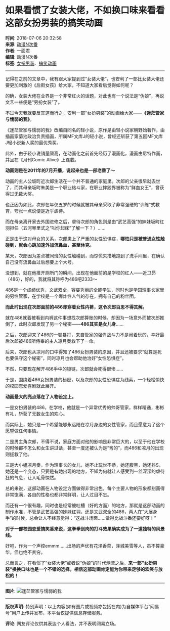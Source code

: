 # 如果看惯了女装大佬，不如换口味来看看这部女扮男装的搞笑动画

**时间**: 2018-07-06 20:32:58  
**来源**: [动漫N次番](https://www.163.com/dy/media/T1468931495662.html)  
**作者**: 一面君  
**编辑**: 动漫N次番  
**标签**: [女扮男装](#)、[搞笑动画](#)

---

记得在之前的文章中，我有跟大家提到过“女装大佬”，也安利了一部比女装大佬还要更加刺激的《后街女孩》给大家，不知道大家看后觉得如何呢？

的确，女装大佬在业界是一个非常红火的话题，对此也有一个说法是“伪娘”，再说文艺一些便是“男扮女装”了。

不过今天我就要反其道而行之，安利一部“女扮男装”的动画给大家——**《迷茫管家与懦弱的我》**。

《迷茫管家与懦弱的我》改编自同名的轻小说，原作是由轻小说家朝野始著作，由插画家菊池政治负责插画，所属MF文库J的轻小说，曾经还斩获了第五回MF文库J轻小说新人奖的最优秀奖。

此外，由于轻小说销量颇高，在动画化之前首先经历了漫画化，漫画由尼特作画，并且在《月刊Comic Alive》上连载。

**动画则是在2011年的7月开播，说起来也是一部老番了～**

动画的主人公坂町近次郎生活在一个并不普通的家庭里。次郎的父亲很早就去世了，而其母亲坂町朱美是一个职业格斗家，在职业摔跤界被称为“鲜血女王”，曾获得过无数大奖。

也正因为如此，次郎在年仅五岁的时候就被其母亲采取了非常强硬的“训练”式教育，夸张一点说便是近乎虐待。

而在母亲离开家去外国进修之后，虐待次郎的角色则是由“武艺高强”的妹妹坂町红羽担任（五河琴里式之“叫你起床”了解一下？）……

正是由于这对母女的关系，次郎患上了严重的女性恐惧症，**哪怕只是被普通女性触碰到，就会心跳加速外加流鼻血，甚至休克。**

某天，次郎因为差点被同班的女性触碰到，而惊慌失措地跑到了洗手间里，在确认自己没有流鼻血过后想要上个大号。

没想到，就在他推开厕所门的瞬间，出现在他面前的是学校的红人——近卫昴（486），好的，我就将其称呼为486吧2333～

486是一个成绩优秀，文武双全，容姿秀丽的全能学生，同时也是学园理事长家里的男性管家，在学校是一个爆炸性人气的存在，拥有自己的粉丝团。

**而此时出现在次郎面前的486却穿着女性内裤，这令次郎百思不得其解。**

就在486就着被看到内裤这件事想找次郎算账的时候，却因为一场意外而被次郎推倒了，此时次郎发现了另一个秘密——**486其实是女儿身**……

之后，次郎迎来了486的一顿暴打，来自管家的强悍战斗力不是闹着玩的，幸好最后次郎被486所侍奉的主人凉月奏救下了一命。

后来，次郎也从凉月的口中得知了486女扮男装的原因，并且还被要求“就算是死也要保守这个秘密”，同时凉月也会帮助他治好“女性恐惧症”。

不然，只要现在解开486手中的锁链，次郎就会死得很惨……

于是，围绕着486女扮男装的秘密，以及次郎的女性恐惧症为线索，一个轻松愉快的校园恋爱喜剧就此展开。

**动画最大的亮点落在了人物设定上。**

一是女扮男装的486，在学校，他就是一个异常优秀的帅哥管家，样样精通，彬彬有礼，斩获了无数女生的欢心。

而实际上，她只是一个希望能够永远陪在凉月身边的女性管家，而且愿意为了这个愿望做任何事情。

二是男主角次郎，不得不说，家庭方面对他的影响是非常巨大的，以至于他在学校的时候都不怎么和女生讲过话，甚至一度还被认为是“弯的”，而486和凉月的出现则拯救了他。

三是大小姐凉月奏，作为理事长的女儿，她不止玩世不恭，她还腹黑，她还抖S，她还是一个变态，只要是有她出现的地方，不知为何就让人感受到一丝深深的虐待狂的气息，让人毛骨悚然。

总的来说，这部动画在人物设定方面做得非常出色，每个主要人物的形象都刻画得非常饱满，各自的性格也都非常鲜明，让人过目不忘。

而还有一个很有趣，同时也是经常被吐槽（好的方面）的地方，那就是这部动画的制作水准，不管是武艺高强的妹妹红羽，还是文武双全的486，两人在“大展身手”的时候，总会让人不经意觉得：“这战斗场面……做得比战斗番还要好呀！”

**对于一部校园恋爱搞笑番来说，这拳拳到肉的打斗效果确实成为了一道独特的风景线。**

好吧，作为一个声控emmm……出场的声优有花泽香菜，泽城美雪等人，虽不算豪华，但也绝不贫穷。

总而言之，在看惯了“女装大佬”或者说“伪娘”的时代潮流之后，**来一部“女扮男装”换换口味也是一个不错的选择，相信这部动画肯定能为你带来足够的欢笑与放松的！**

---

**图片**: ![迷茫管家与懦弱的我](https://nimg.ws.126.net/?url=http://dingyue.ws.126.net/FCWGqoEmUqQlEpYD80EBSyPvbKdzpc3hLWFWRg4=QmKpb1514770548074.jpeg&thumbnail=160y160&quality=80&type=jpg)

---

**版权声明**: 特别声明：以上内容(如有图片或视频亦包括在内)为自媒体平台“网易号”用户上传并发布，本平台仅提供信息存储服务。

**评论**: 网友评论仅供其表达个人看法，并不表明网易立场。